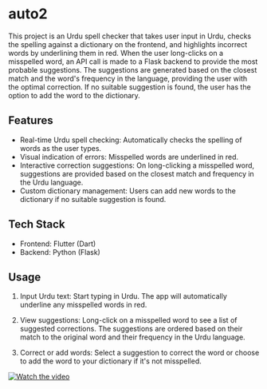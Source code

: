 # auto2

This project is an Urdu spell checker that takes user input in Urdu, checks the spelling against a dictionary on the frontend, and highlights incorrect words by underlining them in red. When the user long-clicks on a misspelled word, an API call is made to a Flask backend to provide the most probable suggestions. The suggestions are generated based on the closest match and the word's frequency in the language, providing the user with the optimal correction. If no suitable suggestion is found, the user has the option to add the word to the dictionary.

## Features

* Real-time Urdu spell checking: Automatically checks the spelling of words as the user types.
* Visual indication of errors: Misspelled words are underlined in red.
* Interactive correction suggestions: On long-clicking a misspelled word, suggestions are provided based on the closest match and frequency in the Urdu language.
* Custom dictionary management: Users can add new words to the dictionary if no suitable suggestion is found.

## Tech Stack
* Frontend: Flutter (Dart)
* Backend: Python (Flask)

## Usage
1. Input Urdu text: Start typing in Urdu. The app will automatically underline any misspelled words in red.

2. View suggestions: Long-click on a misspelled word to see a list of suggested corrections. The suggestions are ordered based on their match to the original word and their frequency in the Urdu language.

3. Correct or add words: Select a suggestion to correct the word or choose to add the word to your dictionary if it's not misspelled.

[![Watch the video](https://raw.githubusercontent.com/fixa-bit/spellcheck-suggestion/spell_checker_thumbnail.png)](https://raw.githubusercontent.com/fixa-bit/spellcheck-suggestion/demo.mp4)




